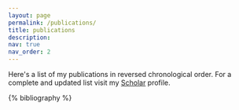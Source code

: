 ```yaml
---
layout: page
permalink: /publications/
title: publications
description: 
nav: true
nav_order: 2
---
```

Here's a list of my publications in reversed chronological order. For a complete and updated list visit my [Scholar](https://scholar.google.com/citations?user=qW7n24sAAAAJ&hl=en&oi=ao) profile.

<!-- _pages/publications.md -->
<div class="publications">

{% bibliography %}

</div>
